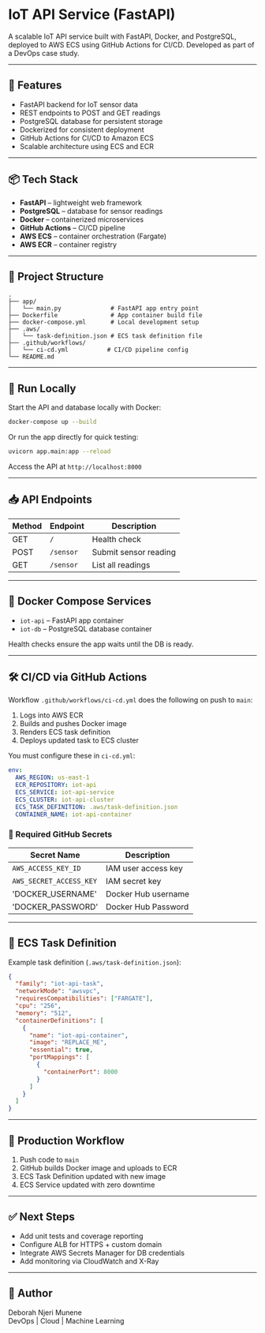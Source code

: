 # IoT API Service (FastAPI)

A scalable IoT API service built with FastAPI, Docker, and PostgreSQL, deployed to AWS ECS using GitHub Actions for CI/CD. Developed as part of a DevOps case study.

---

## 🚀 Features

- FastAPI backend for IoT sensor data
- REST endpoints to POST and GET readings
- PostgreSQL database for persistent storage
- Dockerized for consistent deployment
- GitHub Actions for CI/CD to Amazon ECS
- Scalable architecture using ECS and ECR

---

## 📦 Tech Stack

- **FastAPI** – lightweight web framework
- **PostgreSQL** – database for sensor readings
- **Docker** – containerized microservices
- **GitHub Actions** – CI/CD pipeline
- **AWS ECS** – container orchestration (Fargate)
- **AWS ECR** – container registry

---

## 🔧 Project Structure

```
.
├── app/
│   └── main.py              # FastAPI app entry point
├── Dockerfile               # App container build file
├── docker-compose.yml       # Local development setup
├── .aws/
│   └── task-definition.json # ECS task definition file
├── .github/workflows/
│   └── ci-cd.yml           # CI/CD pipeline config
└── README.md
```

---

## 🧪 Run Locally

Start the API and database locally with Docker:

```bash
docker-compose up --build
```

Or run the app directly for quick testing:

```bash
uvicorn app.main:app --reload
```

Access the API at `http://localhost:8000`

---

## 📥 API Endpoints

| Method | Endpoint         | Description           |
|--------|------------------|-----------------------|
| GET    | `/`              | Health check          |
| POST   | `/sensor`        | Submit sensor reading |
| GET    | `/sensor`        | List all readings     |

---

## 🐳 Docker Compose Services

- `iot-api` – FastAPI app container
- `iot-db` – PostgreSQL database container

Health checks ensure the app waits until the DB is ready.

---

## 🛠 CI/CD via GitHub Actions

Workflow `.github/workflows/ci-cd.yml` does the following on push to `main`:

1. Logs into AWS ECR
2. Builds and pushes Docker image
3. Renders ECS task definition
4. Deploys updated task to ECS cluster

You must configure these in `ci-cd.yml`:

```yaml
env:
  AWS_REGION: us-east-1
  ECR_REPOSITORY: iot-api
  ECS_SERVICE: iot-api-service
  ECS_CLUSTER: iot-api-cluster
  ECS_TASK_DEFINITION: .aws/task-definition.json
  CONTAINER_NAME: iot-api-container
```

### 🔐 Required GitHub Secrets

| Secret Name            | Description              |
|------------------------|--------------------------|
| `AWS_ACCESS_KEY_ID`    | IAM user access key      |
| `AWS_SECRET_ACCESS_KEY`| IAM secret key           |
| 'DOCKER_USERNAME'      | Docker Hub username      |
| 'DOCKER_PASSWORD'      | Docker  Hub Password     |

---

## 📄 ECS Task Definition

Example task definition (`.aws/task-definition.json`):

```json
{
  "family": "iot-api-task",
  "networkMode": "awsvpc",
  "requiresCompatibilities": ["FARGATE"],
  "cpu": "256",
  "memory": "512",
  "containerDefinitions": [
    {
      "name": "iot-api-container",
      "image": "REPLACE_ME",
      "essential": true,
      "portMappings": [
        {
          "containerPort": 8000
        }
      ]
    }
  ]
}
```

---

## 🏁 Production Workflow

1. Push code to `main`
2. GitHub builds Docker image and uploads to ECR
3. ECS Task Definition updated with new image
4. ECS Service updated with zero downtime

---

## ✅ Next Steps

- Add unit tests and coverage reporting
- Configure ALB for HTTPS + custom domain
- Integrate AWS Secrets Manager for DB credentials
- Add monitoring via CloudWatch and X-Ray

---

## 👤 Author

Deborah Njeri Munene  
DevOps | Cloud | Machine Learning  
